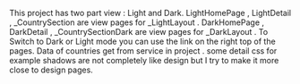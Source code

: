 This project has two part view : Light and Dark.
LightHomePage , LightDetail , _CountrySection are view pages for _LightLayout .
DarkHomePage , DarkDetail , _CountrySectionDark are view pages for _DarkLayout .
To Switch to Dark or Light mode you can use the link on the right top of the pages.
Data of countries get from service in project .
some detail css for example shadows are not completely like design but I try to make it more close to design pages.
